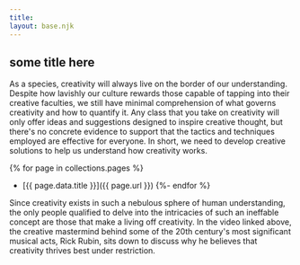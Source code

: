 ```yaml
---
title: 
layout: base.njk
---
```


## some title here

As a species, creativity will always live on the border of our understanding. Despite how lavishly our culture rewards those capable of tapping into their creative faculties, we still have minimal comprehension of what governs creativity and how to quantify it. Any class that you take on creativity will only offer ideas and suggestions designed to inspire creative thought, but there's no concrete evidence to support that the tactics and techniques employed are effective for everyone. In short, we need to develop creative solutions to help us understand how creativity works.

{% for page in collections.pages %}
  - [{{ page.data.title }}]({{ page.url }})
{%- endfor %}

Since creativity exists in such a nebulous sphere of human understanding, the only people qualified to delve into the intricacies of such an ineffable concept are those that make a living off creativity. In the video linked above, the creative mastermind behind some of the 20th century's most significant musical acts, Rick Rubin, sits down to discuss why he believes that creativity thrives best under restriction.

